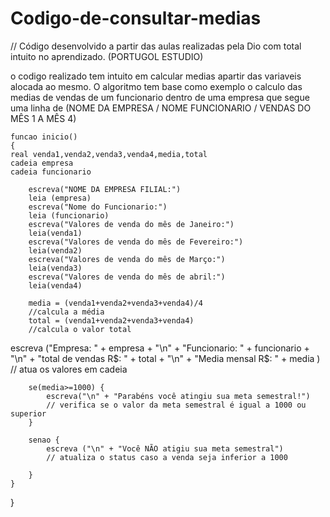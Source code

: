 # Codigo-de-consultar-medias
// Código desenvolvido a partir das aulas realizadas pela Dio com total intuito no aprendizado. (PORTUGOL ESTUDIO)

o codigo realizado tem intuito em calcular medias apartir das variaveis alocada ao mesmo. O algoritmo tem base como exemplo o calculo das medias de vendas de um funcionario dentro de uma empresa que segue uma linha de (NOME DA EMPRESA / NOME FUNCIONARIO / VENDAS DO MÊS 1 A MÊS 4)



	
	
	funcao inicio()
	{
	real venda1,venda2,venda3,venda4,media,total 
	cadeia empresa
	cadeia funcionario
	
		escreva("NOME DA EMPRESA FILIAL:")
		leia (empresa)
		escreva("Nome do Funcionario:")
		leia (funcionario)
		escreva("Valores de venda do mês de Janeiro:")
		leia(venda1)
		escreva("Valores de venda do mês de Fevereiro:")
		leia(venda2)
		escreva("Valores de venda do mês de Março:")
		leia(venda3)
		escreva("Valores de venda do mês de abril:")
		leia(venda4)

		media = (venda1+venda2+venda3+venda4)/4
		//calcula a média 
		total = (venda1+venda2+venda3+venda4)
		//calcula o valor total

 escreva ("Empresa: " + empresa + "\n" + "Funcionario: " + funcionario + "\n" + "total de vendas R$: " + total + "\n" + "Media mensal R$: " + media )
         // atua os valores em cadeia 

		se(media>=1000) {
			escreva("\n" + "Parabéns você atingiu sua meta semestral!")
			// verifica se o valor da meta semestral é igual a 1000 ou superior
		}
		
		senao {
			escreva ("\n" + "Você NÃO atigiu sua meta semestral")  	
			// atualiza o status caso a venda seja inferior a 1000
		
		}
	}
}
